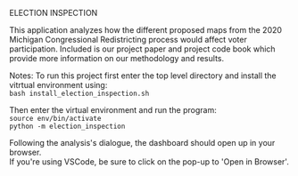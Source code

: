 ELECTION INSPECTION

This application analyzes how the different proposed maps from the 2020 
Michigan Congressional Redistricting process would affect voter 
participation. Included is our project paper and project code book which
provide more information on our methodology and results.  

Notes:
To run this project first enter the top level directory and install the 
vitrtual environment using:  
    ``bash install_election_inspection.sh``

Then enter the virtual environment and run the program:  
    ``source env/bin/activate``  
    ``python -m election_inspection``

Following the analysis's dialogue, the dashboard should open up in your browser.  
If you're using VSCode, be sure to click on the pop-up to 'Open in Browser'.